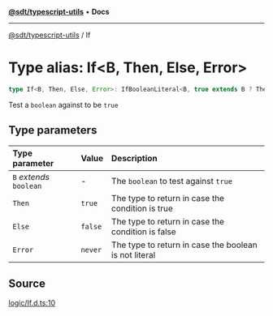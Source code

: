 [**@sdt/typescript-utils**](../README.md) • **Docs**

***

[@sdt/typescript-utils](../globals.md) / If

# Type alias: If\<B, Then, Else, Error\>

```ts
type If<B, Then, Else, Error>: IfBooleanLiteral<B, true extends B ? Then : Else, Error>;
```

Test a `boolean` against to be `true`

## Type parameters

| Type parameter | Value | Description |
| :------ | :------ | :------ |
| `B` *extends* `boolean` | - | The `boolean` to test against `true` |
| `Then` | `true` | The type to return in case the condition is true |
| `Else` | `false` | The type to return in case the condition is false |
| `Error` | `never` | The type to return in case the boolean is not literal |

## Source

[logic/If.d.ts:10](https://github.com/sylvaindethier/typescript-utils/blob/a4617fb26232a8a136e0ffe6a2534b634ac803e6/types/logic/If.d.ts#L10)
